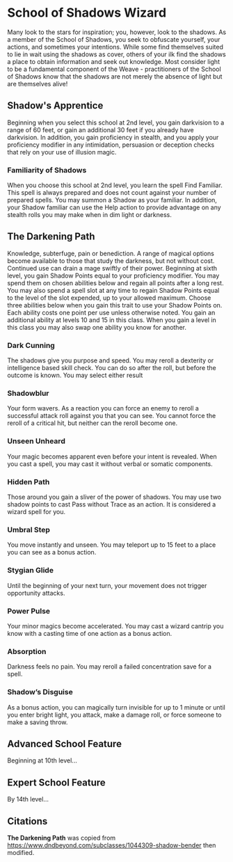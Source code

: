 # School of Shadows Wizard

Many look to the stars for inspiration; you, however, look to the shadows. As a member of the School of Shadows, you seek to obfuscate yourself, your actions, and sometimes your intentions.  While some find themselves suited to lie in wait using the shadows as cover, others of your ilk find the shadows a place to obtain information and seek out knowledge.  Most consider light to be a fundamental component of the Weave - practitioners of the School of Shadows know that the shadows are not merely the absence of light but are themselves alive!

## Shadow's Apprentice

Beginning when you select this school at 2nd level, you gain darkvision to a range of 60 feet, or gain an additional 30 feet if you already have darkvision. In addition, you gain proficiency in stealth, and you apply your proficiency modifier in any intimidation, persuasion or deception checks that rely on your use of illusion magic.

### Familiarity of Shadows

When you choose this school at 2nd level, you learn the spell Find Familiar. This spell is always prepared and does not count against your number of prepared spells.  You may summon a Shadow as your familiar.  In addition, your Shadow familiar can use the Help action to provide advantage on any stealth rolls you may make when in dim light or darkness.

## The Darkening Path

Knowledge, subterfuge, pain or benediction. A range of magical options become available to those that study the darkness, but not without cost. Continued use can drain a mage swiftly of their power. Beginning at sixth level, you gain Shadow Points equal to your proficiency modifier. You may spend them on chosen abilities below and regain all points after a long rest. You may also spend a spell slot at any time to regain Shadow Points equal to the level of the slot expended, up to your allowed maximum. Choose three abilities below when you gain this trait to use your Shadow Points on. Each ability costs one point per use unless otherwise noted. You gain an additional ability at levels 10 and 15 in this class. When you gain a level in this class you may also swap one ability you know for another.

### Dark Cunning

The shadows give you purpose and speed. You may reroll a dexterity or intelligence based skill check. You can do so after the roll, but before the outcome is known. You may select either result

### Shadowblur

Your form wavers. As a reaction you can force an enemy to reroll a successful attack roll against you that you can see. You cannot force the reroll of a critical hit, but neither can the reroll become one.

### Unseen Unheard

Your magic becomes apparent even before your intent is revealed. When you cast a spell, you may cast it without verbal or somatic components.

### Hidden Path

Those around you gain a sliver of the power of shadows. You may use two shadow points to cast Pass without Trace as an action. It is considered a wizard spell for you.

### Umbral Step

You move instantly and unseen. You may teleport up to 15 feet to a place you can see as a bonus action.

### Stygian Glide

Until the beginning of your next turn, your movement does not trigger opportunity attacks.

### Power Pulse

Your minor magics become accelerated. You may cast a wizard cantrip you know with a casting time of one action as a bonus action.

### Absorption

Darkness feels no pain. You may reroll a failed concentration save for a spell.

### Shadow’s Disguise

As a bonus action, you can magically turn invisible for up to 1 minute or until you enter bright light, you attack, make a damage roll, or force someone to make a saving throw.

## Advanced School Feature

Beginning at 10th level...

## Expert School Feature

By 14th level...

## Citations

**The Darkening Path** was copied from https://www.dndbeyond.com/subclasses/1044309-shadow-bender then modified.
